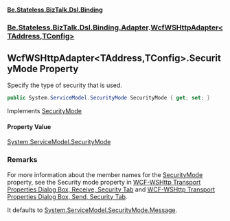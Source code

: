 #### [Be.Stateless.BizTalk.Dsl.Binding](README.md 'README')
### [Be.Stateless.BizTalk.Dsl.Binding.Adapter](Be.Stateless.BizTalk.Dsl.Binding.Adapter.md 'Be.Stateless.BizTalk.Dsl.Binding.Adapter').[WcfWSHttpAdapter&lt;TAddress,TConfig&gt;](WcfWSHttpAdapter_TAddress,TConfig_.md 'Be.Stateless.BizTalk.Dsl.Binding.Adapter.WcfWSHttpAdapter<TAddress,TConfig>')

## WcfWSHttpAdapter<TAddress,TConfig>.SecurityMode Property

Specify the type of security that is used.

```csharp
public System.ServiceModel.SecurityMode SecurityMode { get; set; }
```

Implements [SecurityMode](IAdapterConfigSecurityMode_T_.SecurityMode.md 'Be.Stateless.BizTalk.Dsl.Binding.Adapter.IAdapterConfigSecurityMode<T>.SecurityMode')

#### Property Value
[System.ServiceModel.SecurityMode](https://docs.microsoft.com/en-us/dotnet/api/System.ServiceModel.SecurityMode 'System.ServiceModel.SecurityMode')

### Remarks

For more information about the member names for the [SecurityMode](WcfWSHttpAdapter_TAddress,TConfig_.SecurityMode.md 'Be.Stateless.BizTalk.Dsl.Binding.Adapter.WcfWSHttpAdapter<TAddress,TConfig>.SecurityMode') property, see the Security mode
property in [WCF-WSHttp
            Transport Properties Dialog Box, Receive, Security Tab](https://docs.microsoft.com/en-us/biztalk/core/technical-reference/wcf-wshttp-transport-properties-dialog-box-receive-security-tab 'https://docs.microsoft.com/en-us/biztalk/core/technical-reference/wcf-wshttp-transport-properties-dialog-box-receive-security-tab') and [WCF-WSHttp
            Transport Properties Dialog Box, Send, Security Tab](https://docs.microsoft.com/en-us/biztalk/core/technical-reference/wcf-wshttp-transport-properties-dialog-box-send-security-tab 'https://docs.microsoft.com/en-us/biztalk/core/technical-reference/wcf-wshttp-transport-properties-dialog-box-send-security-tab').

It defaults to [System.ServiceModel.SecurityMode.Message](https://docs.microsoft.com/en-us/dotnet/api/System.ServiceModel.SecurityMode.Message 'System.ServiceModel.SecurityMode.Message').